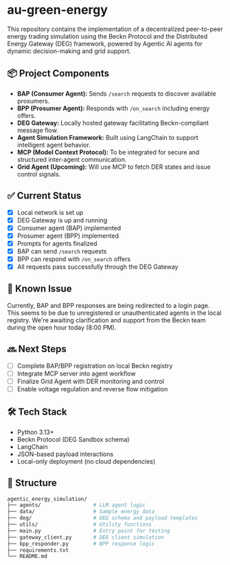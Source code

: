 # au-green-energy

This repository contains the implementation of a decentralized peer-to-peer energy trading simulation using the Beckn Protocol and the Distributed Energy Gateway (DEG) framework, powered by Agentic AI agents for dynamic decision-making and grid support.

## 📦 Project Components

- **BAP (Consumer Agent):** Sends `/search` requests to discover available prosumers.
- **BPP (Prosumer Agent):** Responds with `/on_search` including energy offers.
- **DEG Gateway:** Locally hosted gateway facilitating Beckn-compliant message flow.
- **Agent Simulation Framework:** Built using LangChain to support intelligent agent behavior.
- **MCP (Model Context Protocol):** To be integrated for secure and structured inter-agent communication.
- **Grid Agent (Upcoming):** Will use MCP to fetch DER states and issue control signals.

## ✅ Current Status

- [x] Local network is set up
- [x] DEG Gateway is up and running
- [x] Consumer agent (BAP) implemented
- [x] Prosumer agent (BPP) implemented
- [x] Prompts for agents finalized
- [x] BAP can send `/search` requests
- [x] BPP can respond with `/on_search` offers
- [x] All requests pass successfully through the DEG Gateway

## 🐞 Known Issue

Currently, BAP and BPP responses are being redirected to a login page. This seems to be due to unregistered or unauthenticated agents in the local registry. We're awaiting clarification and support from the Beckn team during the open hour today (8:00 PM).

## 🔜 Next Steps

- [ ] Complete BAP/BPP registration on local Beckn registry
- [ ] Integrate MCP server into agent workflow
- [ ] Finalize Grid Agent with DER monitoring and control
- [ ] Enable voltage regulation and reverse flow mitigation

## 🛠️ Tech Stack

- Python 3.13+
- Beckn Protocol (DEG Sandbox schema)
- LangChain
- JSON-based payload interactions
- Local-only deployment (no cloud dependencies)

## 📂 Structure

```bash
agentic_energy_simulation/
├── agents/                 # LLM agent logic
├── data/                   # Sample energy data
├── deg/                    # DEG schema and payload templates
├── utils/                  # Utility functions
├── main.py                 # Entry point for testing
├── gateway_client.py       # DEG client simulation
├── bpp_responder.py        # BPP response logic
├── requirements.txt
└── README.md
